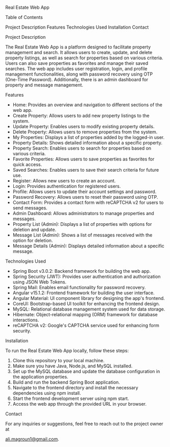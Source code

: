 Real Estate Web App

Table of Contents

Project Description
Features
Technologies Used
Installation
Contact

Project Description

The Real Estate Web App is a platform designed to facilitate property management and search. It allows users to create, update, and delete property listings, as well as search for properties based on various criteria. Users can also save properties as favorites and manage their saved searches. The web app includes user registration, login, and profile management functionalities, along with password recovery using OTP (One-Time Password). Additionally, there is an admin dashboard for property and message management.

Features

- Home: Provides an overview and navigation to different sections of the web app.
- Create Property: Allows users to add new property listings to the system.
- Update Property: Enables users to modify existing property details.
- Delete Property: Allows users to remove properties from the system.
- My Properties: Displays a list of properties added by the logged-in user.
- Property Details: Shows detailed information about a specific property.
- Property Search: Enables users to search for properties based on various criteria.
- Favorite Properties: Allows users to save properties as favorites for quick access.
- Saved Searches: Enables users to save their search criteria for future use.
- Register: Allows new users to create an account.
- Login: Provides authentication for registered users.
- Profile: Allows users to update their account settings and password.
- Password Recovery: Allows users to reset their password using OTP.
- Contact Form: Provides a contact form with reCAPTCHA v2 for users to send messages.
- Admin Dashboard: Allows administrators to manage properties and messages.
- Property List (Admin): Displays a list of properties with options for deletion and update.
- Message List (Admin): Shows a list of messages received with the option for deletion.
- Message Details (Admin): Displays detailed information about a specific message.

Technologies Used

- Spring Boot v3.0.2: Backend framework for building the web app.
- Spring Security (JWT): Provides user authentication and authorization using JSON Web Tokens.
- Spring Mail: Enables email functionality for password recovery.
- Angular v15.1.2: Frontend framework for building the user interface.
- Angular Material: UI component library for designing the app's frontend.
- CoreUI: Bootstrap-based UI toolkit for enhancing the frontend design.
- MySQL: Relational database management system used for data storage.
- Hibernate: Object-relational mapping (ORM) framework for database interactions.
- reCAPTCHA v2: Google's CAPTCHA service used for enhancing form security.

Installation

To run the Real Estate Web App locally, follow these steps:

1. Clone this repository to your local machine.
2. Make sure you have Java, Node.js, and MySQL installed.
3. Set up the MySQL database and update the database configuration in the application properties.
4. Build and run the backend Spring Boot application.
5. Navigate to the frontend directory and install the necessary dependencies using npm install.
6. Start the frontend development server using npm start.
7. Access the web app through the provided URL in your browser.

Contact

For any inquiries or suggestions, feel free to reach out to the project owner at

ali.magroun1@gmail.com.
